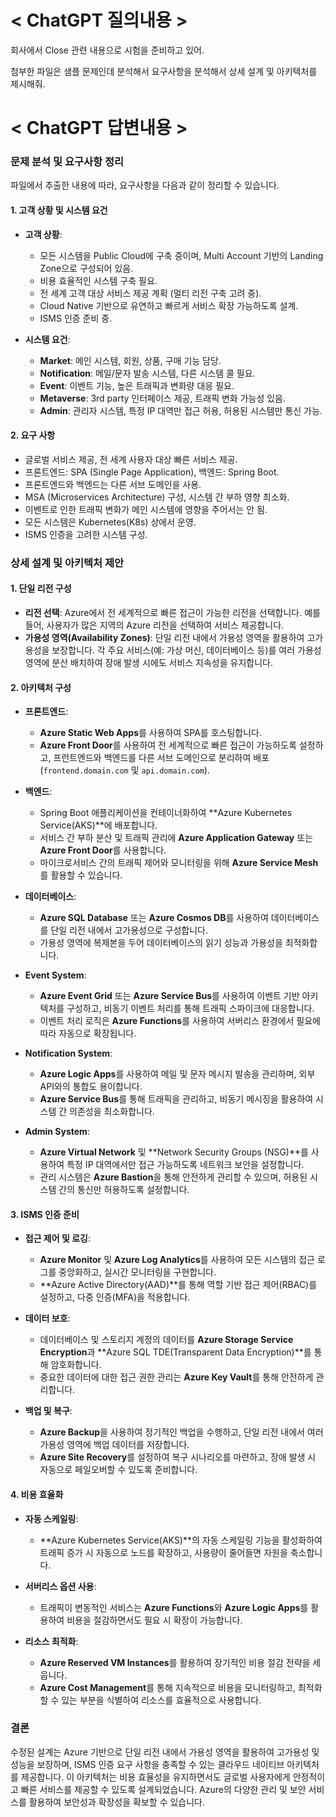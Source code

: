 

# < ChatGPT 질의내용 >

회사에서 Close 관련 내용으로 시험을 준비하고 있어.

첨부한 파일은 샘플 문제인데 분석해서 요구사항을 분석해서 상세 설계 및 아키텍처를 제시해줘.





# < ChatGPT 답변내용 >



### 문제 분석 및 요구사항 정리

파일에서 추출한 내용에 따라, 요구사항을 다음과 같이 정리할 수 있습니다.

#### 1. 고객 상황 및 시스템 요건
- **고객 상황**:
  - 모든 시스템을 Public Cloud에 구축 중이며, Multi Account 기반의 Landing Zone으로 구성되어 있음.
  - 비용 효율적인 시스템 구축 필요.
  - 전 세계 고객 대상 서비스 제공 계획 (멀티 리전 구축 고려 중).
  - Cloud Native 기반으로 유연하고 빠르게 서비스 확장 가능하도록 설계.
  - ISMS 인증 준비 중.

- **시스템 요건**:
  - **Market**: 메인 시스템, 회원, 상품, 구매 기능 담당.
  - **Notification**: 메일/문자 발송 시스템, 다른 시스템 콜 필요.
  - **Event**: 이벤트 기능, 높은 트래픽과 변화량 대응 필요.
  - **Metaverse**: 3rd party 인터페이스 제공, 트래픽 변화 가능성 있음.
  - **Admin**: 관리자 시스템, 특정 IP 대역만 접근 허용, 허용된 시스템만 통신 가능.

#### 2. 요구 사항
- 글로벌 서비스 제공, 전 세계 사용자 대상 빠른 서비스 제공.
- 프론트엔드: SPA (Single Page Application), 백엔드: Spring Boot.
- 프론트엔드와 백엔드는 다른 서브 도메인을 사용.
- MSA (Microservices Architecture) 구성, 시스템 간 부하 영향 최소화.
- 이벤트로 인한 트래픽 변화가 메인 시스템에 영향을 주어서는 안 됨.
- 모든 시스템은 Kubernetes(K8s) 상에서 운영.
- ISMS 인증을 고려한 시스템 구성.



### 상세 설계 및 아키텍처 제안

#### 1. **단일 리전 구성**
- **리전 선택**: Azure에서 전 세계적으로 빠른 접근이 가능한 리전을 선택합니다. 예를 들어, 사용자가 많은 지역의 Azure 리전을 선택하여 서비스 제공합니다.
- **가용성 영역(Availability Zones)**: 단일 리전 내에서 가용성 영역을 활용하여 고가용성을 보장합니다. 각 주요 서비스(예: 가상 머신, 데이터베이스 등)를 여러 가용성 영역에 분산 배치하여 장애 발생 시에도 서비스 지속성을 유지합니다.

#### 2. **아키텍처 구성**

- **프론트엔드**:
  - **Azure Static Web Apps**를 사용하여 SPA를 호스팅합니다.
  - **Azure Front Door**를 사용하여 전 세계적으로 빠른 접근이 가능하도록 설정하고, 프런트엔드와 백엔드를 다른 서브 도메인으로 분리하여 배포 (`frontend.domain.com` 및 `api.domain.com`).

- **백엔드**:
  - Spring Boot 애플리케이션을 컨테이너화하여 **Azure Kubernetes Service(AKS)**에 배포합니다.
  - 서비스 간 부하 분산 및 트래픽 관리에 **Azure Application Gateway** 또는 **Azure Front Door**를 사용합니다.
  - 마이크로서비스 간의 트래픽 제어와 모니터링을 위해 **Azure Service Mesh**를 활용할 수 있습니다.

- **데이터베이스**:
  - **Azure SQL Database** 또는 **Azure Cosmos DB**를 사용하여 데이터베이스를 단일 리전 내에서 고가용성으로 구성합니다.
  - 가용성 영역에 복제본을 두어 데이터베이스의 읽기 성능과 가용성을 최적화합니다.

- **Event System**:
  - **Azure Event Grid** 또는 **Azure Service Bus**를 사용하여 이벤트 기반 아키텍처를 구성하고, 비동기 이벤트 처리를 통해 트래픽 스파이크에 대응합니다.
  - 이벤트 처리 로직은 **Azure Functions**를 사용하여 서버리스 환경에서 필요에 따라 자동으로 확장됩니다.

- **Notification System**:
  - **Azure Logic Apps**를 사용하여 메일 및 문자 메시지 발송을 관리하며, 외부 API와의 통합도 용이합니다.
  - **Azure Service Bus**를 통해 트래픽을 관리하고, 비동기 메시징을 활용하여 시스템 간 의존성을 최소화합니다.

- **Admin System**:
  - **Azure Virtual Network** 및 **Network Security Groups (NSG)**를 사용하여 특정 IP 대역에서만 접근 가능하도록 네트워크 보안을 설정합니다.
  - 관리 시스템은 **Azure Bastion**을 통해 안전하게 관리할 수 있으며, 허용된 시스템 간의 통신만 허용하도록 설정합니다.

#### 3. **ISMS 인증 준비**
- **접근 제어 및 로깅**:
  - **Azure Monitor** 및 **Azure Log Analytics**를 사용하여 모든 시스템의 접근 로그를 중앙화하고, 실시간 모니터링을 구현합니다.
  - **Azure Active Directory(AAD)**를 통해 역할 기반 접근 제어(RBAC)를 설정하고, 다중 인증(MFA)을 적용합니다.

- **데이터 보호**:
  - 데이터베이스 및 스토리지 계정의 데이터를 **Azure Storage Service Encryption**과 **Azure SQL TDE(Transparent Data Encryption)**를 통해 암호화합니다.
  - 중요한 데이터에 대한 접근 권한 관리는 **Azure Key Vault**를 통해 안전하게 관리합니다.

- **백업 및 복구**:
  - **Azure Backup**을 사용하여 정기적인 백업을 수행하고, 단일 리전 내에서 여러 가용성 영역에 백업 데이터를 저장합니다.
  - **Azure Site Recovery**를 설정하여 복구 시나리오를 마련하고, 장애 발생 시 자동으로 페일오버할 수 있도록 준비합니다.

#### 4. **비용 효율화**
- **자동 스케일링**:
  - **Azure Kubernetes Service(AKS)**의 자동 스케일링 기능을 활성화하여 트래픽 증가 시 자동으로 노드를 확장하고, 사용량이 줄어들면 자원을 축소합니다.
  
- **서버리스 옵션 사용**:
  - 트래픽이 변동적인 서비스는 **Azure Functions**와 **Azure Logic Apps**를 활용하여 비용을 절감하면서도 필요 시 확장이 가능합니다.

- **리소스 최적화**:
  - **Azure Reserved VM Instances**를 활용하여 장기적인 비용 절감 전략을 세웁니다.
  - **Azure Cost Management**를 통해 지속적으로 비용을 모니터링하고, 최적화할 수 있는 부분을 식별하여 리소스를 효율적으로 사용합니다.

### 결론

수정된 설계는 Azure 기반으로 단일 리전 내에서 가용성 영역을 활용하여 고가용성 및 성능을 보장하며, ISMS 인증 요구 사항을 충족할 수 있는 클라우드 네이티브 아키텍처를 제공합니다. 이 아키텍처는 비용 효율성을 유지하면서도 글로벌 사용자에게 안정적이고 빠른 서비스를 제공할 수 있도록 설계되었습니다. Azure의 다양한 관리 및 보안 서비스를 활용하여 보안성과 확장성을 확보할 수 있습니다.